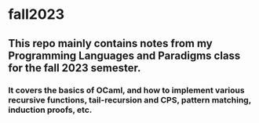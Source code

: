 # fall2023
## This repo mainly contains notes from my Programming Languages and Paradigms class for the fall 2023 semester.
### It covers the basics of OCaml, and how to implement various recursive functions, tail-recursion and CPS, pattern matching, induction proofs, etc.

